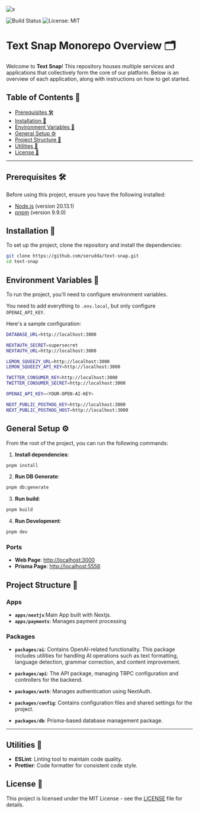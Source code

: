 <!--
* Contributors: @Zyruks, @Contributor2
* Last updated on: August 16, 2024
* Last updated by: @Zyruks
-->

![x](https://github.com/user-attachments/assets/9245fdb7-ef92-4807-9aa2-5bcda727d4d9)

![Build Status](https://github.com/serudda/text-snap/actions/workflows/ci.yml/badge.svg)
![License: MIT](https://img.shields.io/badge/License-MIT-yellow.svg)
# Text Snap Monorepo Overview 🗂️

Welcome to **Text Snap**! This repository houses multiple services and applications that collectively form the core of our platform. Below is an overview of each application, along with instructions on how to get started.

## Table of Contents 📑

- [Prerequisites 🛠️](#prerequisites-🛠️)
- [Installation 🚀](#installation-🚀)
- [Environment Variables 🔑](#environment-variables-🔑)
- [General Setup ⚙️](#general-setup-⚙️)
- [Project Structure 📂](#project-structure-📂)
- [Utilities 🔧](#utilities-🔧)
- [License 📜](#license-📜)

---

## Prerequisites 🛠️

Before using this project, ensure you have the following installed:

- [Node.js](https://nodejs.org/) (version 20.13.1)
- [pnpm](https://pnpm.io/) (version 9.9.0)

## Installation 🚀

To set up the project, clone the repository and install the dependencies:

```sh
git clone https://github.com/serudda/text-snap.git
cd text-snap
```

## Environment Variables 🔑

To run the project, you'll need to configure environment variables.

You need to add everything to `.env.local`, but only configure `OPENAI_API_KEY`.

Here's a sample configuration:

```sh
DATABASE_URL=http://localhost:3000

NEXTAUTH_SECRET=supersecret
NEXTAUTH_URL=http://localhost:3000

LEMON_SQUEEZY_URL=http://localhost:3000
LEMON_SQUEEZY_API_KEY=http://localhost:3000

TWITTER_CONSUMER_KEY=http://localhost:3000
TWITTER_CONSUMER_SECRET=http://localhost:3000

OPENAI_API_KEY=<YOUR-OPEN-AI-KEY>

NEXT_PUBLIC_POSTHOG_KEY=http://localhost:3000
NEXT_PUBLIC_POSTHOG_HOST=http://localhost:3000
```

## General Setup ⚙️

From the root of the project, you can run the following commands:

1. **Install dependencies**:

```sh
pnpm install
```

2. **Run DB Generate**:

```sh
pnpm db:generate
```

3. **Run build**:

```sh
pnpm build
```

4. **Run Development**:

```sh
pnpm dev
```

### Ports

- **Web Page**: [http://localhost:3000](http://localhost:3000)
- **Prisma Page**: [http://localhost:5556](http://localhost:5556)

## Project Structure 📂

### Apps

- **`apps/nextjs`**:Main App built with Nextjs.
- **`apps/payments`**: Manages payment processing

### Packages

- **`packages/ai`**: Contains OpenAI-related functionality. This package includes utilities for handling AI operations such as text formatting, language detection, grammar correction, and content improvement.

- **`packages/api`**: The API package, managing TRPC configuration and controllers for the backend.

- **`packages/auth`**: Manages authentication using NextAuth.

- **`packages/config`**: Contains configuration files and shared settings for the project.

- **`packages/db`**: Prisma-based database management package.

---

## Utilities 🔧

- **ESLint**: Linting tool to maintain code quality.
- **Prettier**: Code formatter for consistent code style.

## License 📜

This project is licensed under the MIT License - see the [LICENSE](LICENSE) file for details.
